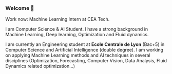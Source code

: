 ### Welcome 👋

Work now: Machine Learning Intern at CEA Tech.

I am Computer Science & AI Student. I have a strong background in Machine Learning, Deep learning, Optimization and Fluid dynamics.

I am currently an Engineering student at **Ecole Centrale de Lyon** (Bac+5) in Computer Science and Artificial Intelligence (double degree). I am working on applying Machine Learning methods and AI techniques in several disciplines (Optimization, Forecasting, Computer Vision, Data Analysis, Fluid Dynamics related optimization…)

<!--
**anasselhoud/anasselhoud** is a ✨ _special_ ✨ repository because its `README.md` (this file) appears on your GitHub profile.

Here are some ideas to get you started:

- 🔭 I’m currently working on ...
- 🌱 I’m currently learning ...
- 👯 I’m looking to collaborate on ...
- 🤔 I’m looking for help with ...
- 💬 Ask me about ...
- 📫 How to reach me: ...
- 😄 Pronouns: ...
- ⚡ Fun fact: ...
-->
